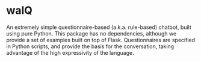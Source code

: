 # walQ
An extremely simple questionnaire-based (a.k.a. rule-based) chatbot, built using pure Python.
This package has no dependencies, although we provide a set of examples built on top of Flask.
Questionnaires are specified in Python scripts, and provide the basis for the conversation, taking advantage of the high expressivity of the language.
